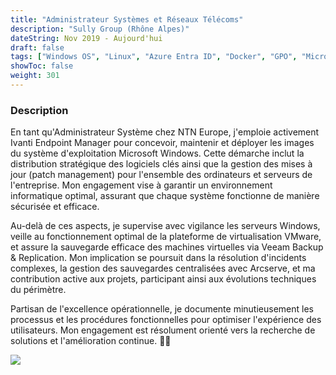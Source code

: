 ```yaml
---
title: "Administrateur Systèmes et Réseaux Télécoms"
description: "Sully Group (Rhône Alpes)"
dateString: Nov 2019 - Aujourd'hui
draft: false
tags: ["Windows OS", "Linux", "Azure Entra ID", "Docker", "GPO", "Microsoft 365", "Ivanti Endpoint Manager", "Exchange", "Sharepoint", "OneDrive", "VMWare", "Veeam", "Zabbix", "Passbolt", "Apache Guacamole", "Intune" ]
showToc: false
weight: 301
--- 
```


### Description

En tant qu'Administrateur Système chez NTN Europe, j'emploie activement Ivanti Endpoint Manager pour concevoir, maintenir et déployer les images du système d'exploitation Microsoft Windows. Cette démarche inclut la distribution stratégique des logiciels clés ainsi que la gestion des mises à jour (patch management) pour l'ensemble des ordinateurs et serveurs de l'entreprise. Mon engagement vise à garantir un environnement informatique optimal, assurant que chaque système fonctionne de manière sécurisée et efficace.

Au-delà de ces aspects, je supervise avec vigilance les serveurs Windows, veille au fonctionnement optimal de la plateforme de virtualisation VMware, et assure la sauvegarde efficace des machines virtuelles via Veeam Backup & Replication. Mon implication se poursuit dans la résolution d'incidents complexes, la gestion des sauvegardes centralisées avec Arcserve, et ma contribution active aux projets, participant ainsi aux évolutions techniques du périmètre.

Partisan de l'excellence opérationnelle, je documente minutieusement les processus et les procédures fonctionnelles pour optimiser l'expérience des utilisateurs. Mon engagement est résolument orienté vers la recherche de solutions et l'amélioration continue. 🚀✨

![](/experience/16bit/img1.jpeg#center)
